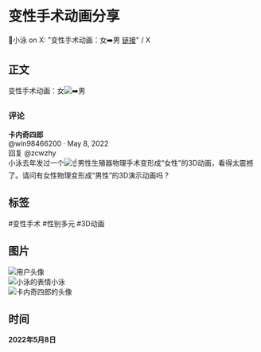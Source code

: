 # 变性手术动画分享

🦥小泳 on X: "变性手术动画：女➡️男 [链接](https://t.co/jIo7gC7fYf)" / X

## 正文

变性手术动画：女![➡️](https://abs-0.twimg.com/emoji/v2/svg/27a1.svg)男

### 评论

**卡内奇四郎**  
@win98466200 · May 8, 2022  
回复 @zcwzhy  
小泳去年发过一个![☝️](https://abs-0.twimg.com/emoji/v2/svg/261d.svg)男性生殖器物理手术变形成“女性”的3D动画，看得太震撼了。请问有女性物理变形成“男性”的3D演示动画吗？

## 标签

#变性手术 #性别多元 #3D动画

## 图片

![用户头像](https://pbs.twimg.com/profile_images/1322714737604517890/aMYBy_EH_normal.jpg)  
![小泳的表情](https://abs-0.twimg.com/emoji/v2/svg/1f9a5.svg)小泳  
![卡内奇四郎的头像](https://pbs.twimg.com/profile_images/1421065834517209091/qYXeqaZU_mini.jpg)  

## 时间

**2022年5月8日**